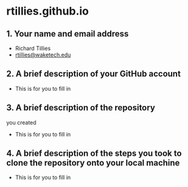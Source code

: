 # rtillies.github.io

## 1.	Your name and email address
* Richard Tillies
* rtillies@waketech.edu

## 2.	A brief description of your GitHub account
* This is for you to fill in

## 3.	A brief description of the repository 
you created* This is for you to fill in

## 4.	A brief description of the steps you took to clone the repository onto your local machine
* This is for you to fill in
